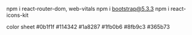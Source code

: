 npm i react-router-dom, web-vitals
npm i bootstrap@5.3.3
npm i react-icons-kit


color sheet
<color name="TwilightPine">#0b1f1f</color>
<color name="MysticJade">#114342</color>
<color name="SereneLagoon">#1a8287</color>
<color name="TranquilTurquoise">#1fb0b6</color>
<color name="PaleWave">#8fb9c3</color>
<color name="DuskAzure">#365b73</color>

